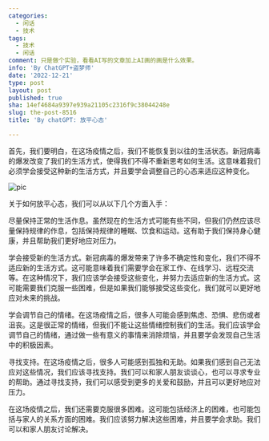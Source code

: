 ```yaml
---
categories:
  - 闲话
  - 技术
tags:
  - 技术
  - 闲话
comment: 只是做个实验，看看AI写的文章加上AI画的画是什么效果。
info: 'By ChatGPT+盗梦师'
date: '2022-12-21'
type: post
layout: post
published: true
sha: 14ef4684a9397e939a21105c2316f9c38044248e
slug: the-post-8516
title: 'By chatGPT: 放平心态'

---
```


首先，我们要明白，在这场疫情之后，我们不能恢复到以往的生活状态。新冠病毒的爆发改变了我们的生活方式，使得我们不得不重新思考如何生活。这意味着我们必须学会接受这种新的生活方式，并且要学会调整自己的心态来适应这种变化。

![pic](https://shinemoon.github.io/media/gpttry.jpg)

关于如何放平心态，我们可以从以下几个方面入手：

尽量保持正常的生活作息。虽然现在的生活方式可能有些不同，但我们仍然应该尽量保持规律的作息，包括保持规律的睡眠、饮食和运动。这有助于我们保持身心健康，并且帮助我们更好地应对压力。

学会接受新的生活方式。新冠病毒的爆发带来了许多不确定性和变化，我们不得不适应新的生活方式。这可能意味着我们需要学会在家工作、在线学习、远程交流等。在这种情况下，我们应该学会接受这些变化，并努力去适应新的生活方式。这可能需要我们克服一些困难，但是如果我们能够接受这些变化，我们就可以更好地应对未来的挑战。

学会调节自己的情绪。在这场疫情之后，很多人可能会感到焦虑、恐惧、悲伤或者沮丧。这是很正常的情绪，但我们不能让这些情绪控制我们的生活。我们应该学会调节自己的情绪，通过做一些有意义的事情来消除烦恼，并且要学会发现自己生活中的积极因素。

寻找支持。在这场疫情之后，很多人可能感到孤独和无助。如果我们感到自己无法应对这些情况，我们应该寻找支持。我们可以和家人朋友谈谈心，也可以寻求专业的帮助。通过寻找支持，我们可以感受到更多的关爱和鼓励，并且可以更好地应对压力。

在这场疫情之后，我们还需要克服很多困难。这可能包括经济上的困难，也可能包括与家人的关系方面的困难。我们应该努力解决这些困难，并且要学会求助。我们可以和家人朋友讨论解决。




